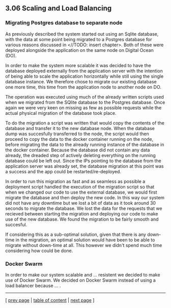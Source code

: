 ## 3.06 Scaling and Load Balancing

### Migrating Postgres database to separate node
As previously described the system started out using an Sqlite database, with the data at some point being migrated to a Postgres database for various reasons discussed in <//TODO: insert chapter>. Both of these were deployed alongside the application on the same node on Digital Ocean (DO).

In order to make the system more scalable it was decided to have the database deployed externally from the application server with the intention of being able to scale the application horizontally while still using the single database instance.
We therefore chose to migrate our existing database one more time, this time from the application node to another node on DO. 

The operation was executed using much of the already written scripts used when we migrated from the SQlite database to the Postgres database. 
Once again we were very keen on missing as few as possible requests while the actual physical migration of the database took place. 

To do the migration a script was written that would copy the contents of the database and transfer it to the new database node. When the database dump was succesfully transferred to the node, 
the script would then proceed to copy the data to the docker container running on the node, before migrating the data to the already running instance of the database in the docker container.
Because the database did not contain any data already, the dreaded step of actively deleting everything on the running database could be left out. Since the IPs pointing to the database from the
application server was already set, the database migration at this point was a success and the app could be restarted/re-deployed.

In order to run this migration as fast and as seamless as possible a deployment script handled the execution of the migration script so that when we changed our code to use the external database, we would first migrate the database and then deploy the new code. 
In this way our system did not have any downtime but we lost a bit of data as it took around 30 seconds to migrate the database. We lost the data for the requests that we recieved between starting the migration and deploying our code to make use of the new database. We found the migration to be fairly smooth and succesful.

If considering this as a sub-optimal solution, given that there is any down-time in the migration, an optimal solution would have been to be able to migrate without down-time at all.
This however we didn't spend much time considering how could be done.

### Docker Swarm
In order to make our system scalable and ... resistent we decided to make use of Docker Swarm. We decided on Docker Swarm instead of using a load balancer because ... .

---
[ [prev page](../chapters/305_sec_assessment.md) | [table of content](../table_of_content.md) | [next page](../chapters/400_lessons_learned_perspective.md) ]